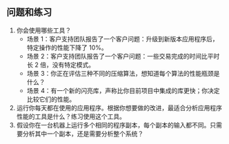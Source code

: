 ## 问题和练习 

1. 你会使用哪些工具？
    - 场景 1：客户支持团队报告了一个客户问题：升级到新版本应用程序后，特定操作的性能下降了 10%。
    - 场景 2：客户支持团队报告了一个客户问题：一些交易完成的时间比平时长 2 倍，没有特定模式。
    - 场景 3：你正在评估三种不同的压缩算法，想知道每个算法的性能瓶颈是什么？
    - 场景 4：有一个新的闪亮库，声称比你目前项目中集成的库更快；你决定比较它们的性能。
2. 运行你每天都在使用的应用程序。根据你想要做的改进，最适合分析应用程序性能的工具是什么？练习使用这个工具。
3. 假设你在一台机器上运行多个相同的程序副本，每个副本的输入都不同。只需要分析其中一个副本，还是需要分析整个系统？
